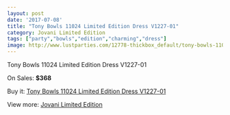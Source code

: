 ```yaml
---
layout: post
date: '2017-07-08'
title: "Tony Bowls 11024 Limited Edition Dress V1227-01"
category: Jovani Limited Edition
tags: ["party","bowls","edition","charming","dress"]
image: http://www.lustparties.com/12778-thickbox_default/tony-bowls-11024-limited-edition-dress-v1227-01.jpg
---
```

Tony Bowls 11024 Limited Edition Dress V1227-01

On Sales: **$368**
<a href="https://www.lustparties.com/en/jovani-limited-edition/4800-tony-bowls-11024-limited-edition-dress-v1227-01.html"><amp-img layout="responsive" width="600" height="600" src="//www.lustparties.com/12778-thickbox_default/tony-bowls-11024-limited-edition-dress-v1227-01.jpg" alt="Tony Bowls 11024 Limited Edition Dress V1227-01 0" /></a>

Buy it: [Tony Bowls 11024 Limited Edition Dress V1227-01](https://www.lustparties.com/en/jovani-limited-edition/4800-tony-bowls-11024-limited-edition-dress-v1227-01.html "Tony Bowls 11024 Limited Edition Dress V1227-01")

View more: [Jovani Limited Edition](https://www.lustparties.com/en/28-jovani-limited-edition "Jovani Limited Edition")